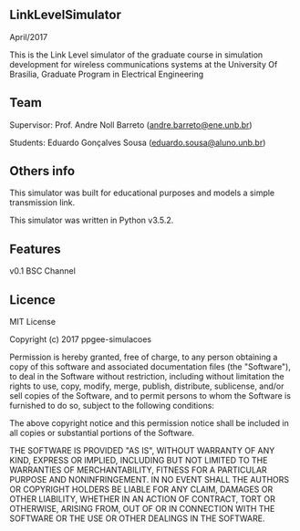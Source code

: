 ## LinkLevelSimulator

April/2017

This is the Link Level simulator of the graduate course in simulation development for wireless communications systems at the University Of Brasilia, Graduate Program in Electrical Engineering

## Team

Supervisor:
Prof. Andre Noll Barreto (andre.barreto@ene.unb.br)

Students:
Eduardo Gonçalves Sousa (eduardo.sousa@aluno.unb.br)

## Others info

This simulator was built for educational purposes and models a simple transmission link.

This simulator was written in Python v3.5.2.

## Features

v0.1
BSC Channel

## Licence

MIT License

Copyright (c) 2017 ppgee-simulacoes

Permission is hereby granted, free of charge, to any person obtaining a copy
of this software and associated documentation files (the "Software"), to deal
in the Software without restriction, including without limitation the rights
to use, copy, modify, merge, publish, distribute, sublicense, and/or sell
copies of the Software, and to permit persons to whom the Software is
furnished to do so, subject to the following conditions:

The above copyright notice and this permission notice shall be included in all
copies or substantial portions of the Software.

THE SOFTWARE IS PROVIDED "AS IS", WITHOUT WARRANTY OF ANY KIND, EXPRESS OR
IMPLIED, INCLUDING BUT NOT LIMITED TO THE WARRANTIES OF MERCHANTABILITY,
FITNESS FOR A PARTICULAR PURPOSE AND NONINFRINGEMENT. IN NO EVENT SHALL THE
AUTHORS OR COPYRIGHT HOLDERS BE LIABLE FOR ANY CLAIM, DAMAGES OR OTHER
LIABILITY, WHETHER IN AN ACTION OF CONTRACT, TORT OR OTHERWISE, ARISING FROM,
OUT OF OR IN CONNECTION WITH THE SOFTWARE OR THE USE OR OTHER DEALINGS IN THE
SOFTWARE.
